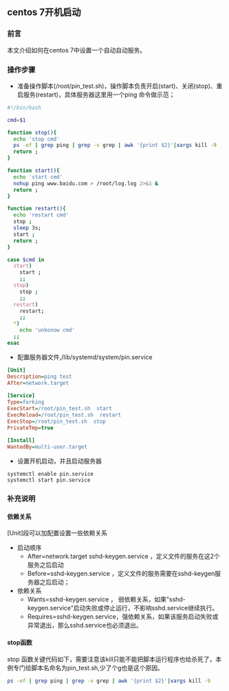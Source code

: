 ## centos 7开机启动

### 前言

本文介绍如何在centos 7中设置一个自动自动服务。


### 操作步骤

* 准备操作脚本(/root/pin_test.sh)，操作脚本负责开启(start)、关闭(stop)、重启服务(restart)，具体服务器这里用一个ping 命令做示范；

```bash
#!/bin/bash

cmd=$1

function stop(){
  echo 'stop cmd'
  ps -ef | grep ping | grep -v grep | awk '{print $2}'|xargs kill -9
  return ;
}

function start(){
  echo 'start cmd'
  nohup ping www.baidu.com > /root/log.log 2>&1 &
  return ;
}

function restart(){
  echo 'restart cmd'
  stop ;
  sleep 3s;
  start ;
  return ;
}

case $cmd in
  start)
    start ;
    ;;
  stop)
    stop ;
    ;;
  restart)
    restart;
    ;;
  *)
    echo 'unkonow cmd'
  ;;
esac
```

* 配置服务器文件,/lib/systemd/system/pin.service 

```ini
[Unit]  
Description=ping test
After=network.target  
   
[Service]  
Type=forking  
ExecStart=/root/pin_test.sh  start  
ExecReload=/root/pin_test.sh  restart  
ExecStop=/root/pin_test.sh  stop  
PrivateTmp=true  
   
[Install]  
WantedBy=multi-user.target
```


* 设置开机启动，并且启动服务器

```
systemctl enable pin.service  
systemctl start pin.service  
```


### 补充说明 

#### 依赖关系

[Unit]段可以加配置设置一些依赖关系

* 启动顺序
  * After=network.target sshd-keygen.service  ，定义文件的服务在这2个服务之后启动
  * Before=sshd-keygen.service ，定义文件的服务需要在sshd-keygen服务器之后启动；
* 依赖关系
  * Wants=sshd-keygen.service  ， 弱依赖关系，如果"sshd-keygen.service"启动失败或停止运行，不影响sshd.service继续执行。
  * Requires=sshd-keygen.service，强依赖关系，如果该服务启动失败或异常退出，那么sshd.service也必须退出。

#### stop函数

stop 函数关键代码如下，需要注意该kill只能不能把脚本运行程序也给杀死了，本例专门给脚本名命名为pin_test.sh,少了个g也是这个原因。

```bash
ps -ef | grep ping | grep -v grep | awk '{print $2}'|xargs kill -9
```